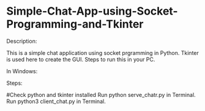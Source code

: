 # Simple-Chat-App-using-Socket-Programming-and-Tkinter

Description:

This is a simple chat application using socket prgramming in Python. Tkinter is used here to create the GUI.
Steps to run this in your PC.

In Windows:

Steps:

#Check python and tkinter installed
Run python serve_chatr.py in Terminal.
Run python3 client_chat.py in Terminal.
